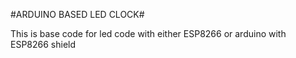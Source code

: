 #ARDUINO BASED LED CLOCK#

This is base code for led code with either ESP8266 or arduino with ESP8266 shield